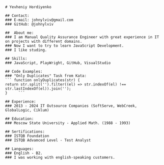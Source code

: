     # Yevheniy Hordiyenko
    
    ## Contact:
    ### E-mail: johnylviv@gmail.com
    ### GitHub: @johnylviv
    
    ##  About me:
    ### I am Manual Quality Assurance Engineer with great experience in IT on projects with different domains.
    ### Now I want to try to learn JavaScript Development.
    ### I like studing.
    
    ## Skills:
    ### JavaScript, PlayWright, GitHub, VisualStudio
    
    ## Code Examples: 
    ### "Only Duplicates" Task from Kata:
    ``` function onlyDuplicates(str) {
    return str.split('').filter((el) => str.indexOf(el) !== str.lastIndexOf(el)).join('');
    }     ```
    
    ## Experience:
    ### 2013 - 2024 IT Outsource Companies (SoftServe, WebCreek, GlobalLogic, Ciklum)
    
    ## Education:
    ### Moscow State University - Applied Math. (1988 - 1993)
    
    ## Sertifications:
    ### ISTQB Foundation
    ### ISTQB Advamced Level - Test Analyst
    
    ## Languages:
    ### English - B2. 
    ### I was working with english-speaking customers.

